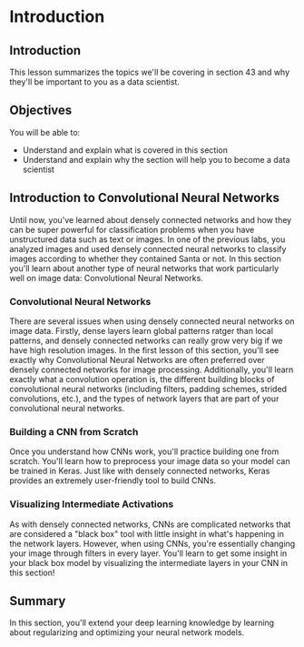 
# Introduction

## Introduction

This lesson summarizes the topics we'll be covering in section 43 and why they'll be important to you as a data scientist.

## Objectives
You will be able to:
* Understand and explain what is covered in this section
* Understand and explain why the section will help you to become a data scientist

## Introduction to Convolutional Neural Networks

Until now, you've learned about densely connected networks and how they can be super powerful for classification problems when you have unstructured data such as text or images. In one of the previous labs, you analyzed images and used densely connected neural networks to classify images according to whether they contained Santa or not. In this section you'll learn about another type of neural networks that work particularly well on image data: Convolutional Neural Networks.

### Convolutional Neural Networks

There are several issues when using densely connected neural networks on image data. Firstly, dense layers learn global patterns ratger than local patterns, and densely connected networks can really grow very big if we have high resolution images. In the first lesson of this section, you'll see exactly why Convolutional Neural Networks are often preferred over densely connected networks for image processing. Additionally, you'll learn exactly what a convolution operation is, the different building blocks of convolutional neural networks (including filters, padding schemes, strided convolutions, etc.), and the types of network layers that are part of your convolutional neural networks.


### Building a CNN from Scratch 

Once you understand how CNNs work, you'll practice building one from scratch. You'll learn how to preprocess your image data so your model can be trained in Keras. Just like with densely connected networks, Keras provides an extremely user-friendly tool to build CNNs.


### Visualizing Intermediate Activations

As with densely connected networks, CNNs are complicated networks that are considered a "black box" tool with little insight in what's happening in the network layers. However, when using CNNs, you're essentially changing your image through filters in every layer. You'll learn to get some insight in your black box model by visualizing the intermediate layers in your CNN in this section!




## Summary

In this section, you'll extend your deep learning knowledge by learning about regularizing and optimizing your neural network models. 
